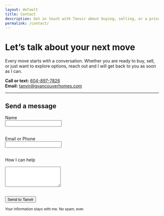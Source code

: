 ```yaml
---
layout: default
title: Contact
description: Get in touch with Tanvir about buying, selling, or a private search in Greater Vancouver.
permalink: /contact/
---
```


# Let’s talk about your next move

Every move starts with a conversation. Whether you are ready to buy, sell, or just want to explore options, reach out and I will get back to you as soon as I can.

**Call or text:** [604-897-7826](tel:+16048977826)  
**Email:** [tanvir@gvancouverhomes.com](mailto:tanvir@gvancouverhomes.com)

---

## Send a message

<form action="YOUR_FORMSPREE_URL_HERE" method="POST">
  <label for="name">Name</label><br>
  <input type="text" id="name" name="name" required><br><br>

  <label for="contact">Email or Phone</label><br>
  <input type="text" id="contact" name="contact" required><br><br>

  <label for="message">How I can help</label><br>
  <textarea id="message" name="message" rows="4"></textarea><br><br>

  <!-- Optional: redirect to a thank-you page after submit -->
  <!-- <input type="hidden" name="_redirect" value="https://gvancouverhomes.com/thanks"> -->

  <!-- Tag submissions from this page -->
  <input type="hidden" name="form-name" value="Website Contact">

  <button type="submit">Send to Tanvir</button>
</form>

<p><small>Your information stays with me. No spam, ever.</small></p>
